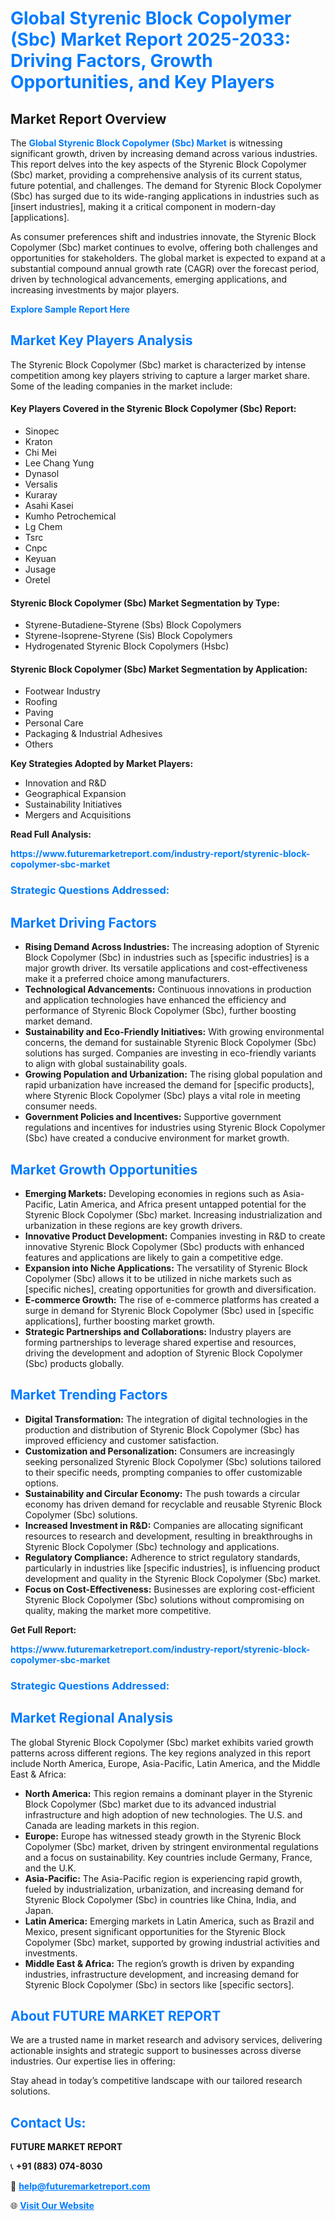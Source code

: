 <h1 style="color: #007BFF;">Global Styrenic Block Copolymer (Sbc) Market Report 2025-2033: Driving Factors, Growth Opportunities, and Key Players</h1>

<section id="overview">
<h2>Market Report Overview</h2>
<p>The <a href="https://www.futuremarketreport.com/industry-report/styrenic-block-copolymer-sbc-market" style="color: #007BFF; text-decoration: none;"><strong>Global Styrenic Block Copolymer (Sbc) Market</strong></a> is witnessing significant growth, driven by increasing demand across various industries. This report delves into the key aspects of the Styrenic Block Copolymer (Sbc) market, providing a comprehensive analysis of its current status, future potential, and challenges. The demand for Styrenic Block Copolymer (Sbc) has surged due to its wide-ranging applications in industries such as [insert industries], making it a critical component in modern-day [applications].</p>
<p>As consumer preferences shift and industries innovate, the Styrenic Block Copolymer (Sbc) market continues to evolve, offering both challenges and opportunities for stakeholders. The global market is expected to expand at a substantial compound annual growth rate (CAGR) over the forecast period, driven by technological advancements, emerging applications, and increasing investments by major players.</p>
</section>

<section id="overview">
<p><a href="https://www.futuremarketreport.com/request-sample/reportId=29858" style="color: #007BFF; text-decoration: none;"><strong>Explore Sample Report Here</strong></a></p>
</section>

<section id="key-players">
<h2 style="color: #007BFF;">Market Key Players Analysis</h2>
<p>The Styrenic Block Copolymer (Sbc) market is characterized by intense competition among key players striving to capture a larger market share. Some of the leading companies in the market include:</p>
<h4>Key Players Covered in the Styrenic Block Copolymer (Sbc) Report:</h4>
<ul><li>Sinopec</li><li>Kraton</li><li>Chi Mei</li><li>Lee Chang Yung</li><li>Dynasol</li><li>Versalis</li><li>Kuraray</li><li>Asahi Kasei</li><li>Kumho Petrochemical</li><li>Lg Chem</li><li>Tsrc</li><li>Cnpc</li><li>Keyuan</li><li>Jusage</li><li>Oretel</li></ul>
<h4>Styrenic Block Copolymer (Sbc) Market Segmentation by Type:</h4>
<ul><li>Styrene-Butadiene-Styrene (Sbs) Block Copolymers</li><li>Styrene-Isoprene-Styrene (Sis) Block Copolymers</li><li>Hydrogenated Styrenic Block Copolymers (Hsbc)</li></ul>

<h4>Styrenic Block Copolymer (Sbc) Market Segmentation by Application:</h4>
<ul><li>Footwear Industry</li><li>Roofing</li><li>Paving</li><li>Personal Care</li><li>Packaging &amp; Industrial Adhesives</li><li>Others</li></ul>
<p><strong>Key Strategies Adopted by Market Players:</strong></p>
<ul>
<li>Innovation and R&D</li>
<li>Geographical Expansion</li>
<li>Sustainability Initiatives</li>
<li>Mergers and Acquisitions</li>
</ul>
</section>

<section>
<p><strong>Read Full Analysis: </strong></p><a href="https://www.futuremarketreport.com/industry-report/styrenic-block-copolymer-sbc-market" style="color: #007BFF; text-decoration: none;"><strong>https://www.futuremarketreport.com/industry-report/styrenic-block-copolymer-sbc-market</strong></a>
<h3 style="color: #007BFF;">Strategic Questions Addressed:</h3>
</section>

<section id="driving-factors">
<h2 style="color: #007BFF;">Market Driving Factors</h2>
<ul>
<li><strong>Rising Demand Across Industries:</strong> The increasing adoption of Styrenic Block Copolymer (Sbc) in industries such as [specific industries] is a major growth driver. Its versatile applications and cost-effectiveness make it a preferred choice among manufacturers.</li>
<li><strong>Technological Advancements:</strong> Continuous innovations in production and application technologies have enhanced the efficiency and performance of Styrenic Block Copolymer (Sbc), further boosting market demand.</li>
<li><strong>Sustainability and Eco-Friendly Initiatives:</strong> With growing environmental concerns, the demand for sustainable Styrenic Block Copolymer (Sbc) solutions has surged. Companies are investing in eco-friendly variants to align with global sustainability goals.</li>
<li><strong>Growing Population and Urbanization:</strong> The rising global population and rapid urbanization have increased the demand for [specific products], where Styrenic Block Copolymer (Sbc) plays a vital role in meeting consumer needs.</li>
<li><strong>Government Policies and Incentives:</strong> Supportive government regulations and incentives for industries using Styrenic Block Copolymer (Sbc) have created a conducive environment for market growth.</li>
</ul>
</section>

<section id="growth-opportunities">
<h2 style="color: #007BFF;">Market Growth Opportunities</h2>
<ul>
<li><strong>Emerging Markets:</strong> Developing economies in regions such as Asia-Pacific, Latin America, and Africa present untapped potential for the Styrenic Block Copolymer (Sbc) market. Increasing industrialization and urbanization in these regions are key growth drivers.</li>
<li><strong>Innovative Product Development:</strong> Companies investing in R&D to create innovative Styrenic Block Copolymer (Sbc) products with enhanced features and applications are likely to gain a competitive edge.</li>
<li><strong>Expansion into Niche Applications:</strong> The versatility of Styrenic Block Copolymer (Sbc) allows it to be utilized in niche markets such as [specific niches], creating opportunities for growth and diversification.</li>
<li><strong>E-commerce Growth:</strong> The rise of e-commerce platforms has created a surge in demand for Styrenic Block Copolymer (Sbc) used in [specific applications], further boosting market growth.</li>
<li><strong>Strategic Partnerships and Collaborations:</strong> Industry players are forming partnerships to leverage shared expertise and resources, driving the development and adoption of Styrenic Block Copolymer (Sbc) products globally.</li>
</ul>
</section>

<section id="trending-factors">
<h2 style="color: #007BFF;">Market Trending Factors</h2>
<ul>
<li><strong>Digital Transformation:</strong> The integration of digital technologies in the production and distribution of Styrenic Block Copolymer (Sbc) has improved efficiency and customer satisfaction.</li>
<li><strong>Customization and Personalization:</strong> Consumers are increasingly seeking personalized Styrenic Block Copolymer (Sbc) solutions tailored to their specific needs, prompting companies to offer customizable options.</li>
<li><strong>Sustainability and Circular Economy:</strong> The push towards a circular economy has driven demand for recyclable and reusable Styrenic Block Copolymer (Sbc) solutions.</li>
<li><strong>Increased Investment in R&D:</strong> Companies are allocating significant resources to research and development, resulting in breakthroughs in Styrenic Block Copolymer (Sbc) technology and applications.</li>
<li><strong>Regulatory Compliance:</strong> Adherence to strict regulatory standards, particularly in industries like [specific industries], is influencing product development and quality in the Styrenic Block Copolymer (Sbc) market.</li>
<li><strong>Focus on Cost-Effectiveness:</strong> Businesses are exploring cost-efficient Styrenic Block Copolymer (Sbc) solutions without compromising on quality, making the market more competitive.</li>
</ul>
</section>

<section>
<p><strong>Get Full Report: </strong></p><a href="https://www.futuremarketreport.com/industry-report/styrenic-block-copolymer-sbc-market" style="color: #007BFF; text-decoration: none;"><strong>https://www.futuremarketreport.com/industry-report/styrenic-block-copolymer-sbc-market</strong></a>
<h3 style="color: #007BFF;">Strategic Questions Addressed:</h3>
</section>


<section id="regional-analysis">
<h2 style="color: #007BFF;">Market Regional Analysis</h2>
<p>The global Styrenic Block Copolymer (Sbc) market exhibits varied growth patterns across different regions. The key regions analyzed in this report include North America, Europe, Asia-Pacific, Latin America, and the Middle East & Africa:</p>
<ul>
<li><strong>North America:</strong> This region remains a dominant player in the Styrenic Block Copolymer (Sbc) market due to its advanced industrial infrastructure and high adoption of new technologies. The U.S. and Canada are leading markets in this region.</li>
<li><strong>Europe:</strong> Europe has witnessed steady growth in the Styrenic Block Copolymer (Sbc) market, driven by stringent environmental regulations and a focus on sustainability. Key countries include Germany, France, and the U.K.</li>
<li><strong>Asia-Pacific:</strong> The Asia-Pacific region is experiencing rapid growth, fueled by industrialization, urbanization, and increasing demand for Styrenic Block Copolymer (Sbc) in countries like China, India, and Japan.</li>
<li><strong>Latin America:</strong> Emerging markets in Latin America, such as Brazil and Mexico, present significant opportunities for the Styrenic Block Copolymer (Sbc) market, supported by growing industrial activities and investments.</li>
<li><strong>Middle East & Africa:</strong> The region’s growth is driven by expanding industries, infrastructure development, and increasing demand for Styrenic Block Copolymer (Sbc) in sectors like [specific sectors].</li>
</ul>
</section>

<footer>
<h2 style="color: #007BFF;">About FUTURE MARKET REPORT</h2>
<p>We are a trusted name in market research and advisory services, delivering actionable insights and strategic support to businesses across diverse industries. Our expertise lies in offering:</p>

<p>Stay ahead in today’s competitive landscape with our tailored research solutions.</p>

<h2 style="color: #007BFF;">Contact Us:</h2>
<p><strong>FUTURE MARKET REPORT</strong></p>
<p>📞 <strong>+91 (883) 074-8030</strong></p>
<p>📧 <strong><a href="mailto:help@futuremarketreport.com" style="color: #007BFF;">help@futuremarketreport.com</a></strong></p>
<p>🌐 <strong><a href="https://www.futuremarketreport.com/" style="color: #007BFF;">Visit Our Website</a></strong></p>
</footer>